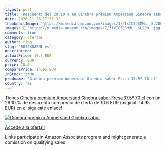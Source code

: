 ```yaml
---
layout: post
title: 'Descuento del 29.10 % en Ginebra premium Ampersand Ginebra sabor '
date: 2020-11-26 17:57:32
thumbnailImage: 'https://m.media-amazon.com/images/I/31xIC5JSMML._SL200_.jpg'
images: [ 'https://m.media-amazon.com/images/I/31xIC5JSMML._SL200_.jpg' ]
comments: true
category: ofertas
author: ring
slug: 'B072XD8RN1-es'
description:
actualPrice: 10.6 EUR
currency: EUR
price: 10.6
comparePrice: 14.95 EUR
inStock: true
prodname: 'Ginebra premium Ampersand Ginebra sabor Fresa 37.5º 70 cl'
country: 'es'
---
```


Tienes [Ginebra premium Ampersand Ginebra sabor Fresa 37.5º 70 cl](https://www.amazon.es/dp/B072XD8RN1/?tag=tolees-21) con un 29.10 % de descuento con precio de oferta de 10.6 EUR (original: 14.95 EUR) en el siguiente enlace!

[![Ginebra premium Ampersand Ginebra sabor ](https://m.media-amazon.com/images/I/31xIC5JSMML._SL200_.jpg)](https://www.amazon.es/dp/B072XD8RN1/?tag=tolees-21)

[Accede a la oferta!!](https://www.amazon.es/dp/B072XD8RN1/?tag=tolees-21)

Links participate in Amazon Associate program and might generate a comission on qualifying sales


